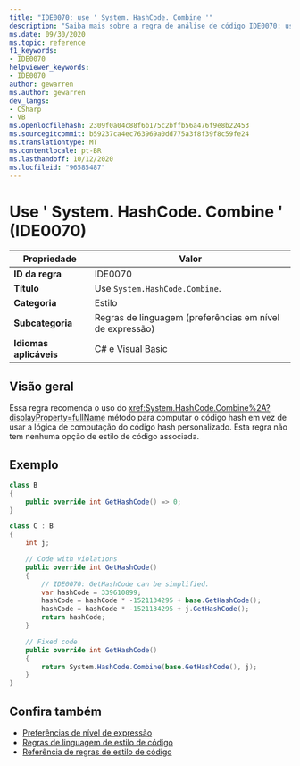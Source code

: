 ```yaml
---
title: "IDE0070: use ' System. HashCode. Combine '"
description: "Saiba mais sobre a regra de análise de código IDE0070: use ' System. HashCode. Combine '"
ms.date: 09/30/2020
ms.topic: reference
f1_keywords:
- IDE0070
helpviewer_keywords:
- IDE0070
author: gewarren
ms.author: gewarren
dev_langs:
- CSharp
- VB
ms.openlocfilehash: 2309f0a04c88f6b175c2bffb56a476f9e8b22453
ms.sourcegitcommit: b59237ca4ec763969a0dd775a3f8f39f8c59fe24
ms.translationtype: MT
ms.contentlocale: pt-BR
ms.lasthandoff: 10/12/2020
ms.locfileid: "96585487"
---
```

# <a name="use-systemhashcodecombine-ide0070"></a>Use ' System. HashCode. Combine ' (IDE0070)

|Propriedade|Valor|
|-|-|
| **ID da regra** | IDE0070 |
| **Título** | Use `System.HashCode.Combine`. |
| **Categoria** | Estilo |
| **Subcategoria** | Regras de linguagem (preferências em nível de expressão) |
| **Idiomas aplicáveis** | C# e Visual Basic |

## <a name="overview"></a>Visão geral

Essa regra recomenda o uso do <xref:System.HashCode.Combine%2A?displayProperty=fullName> método para computar o código hash em vez de usar a lógica de computação do código hash personalizado. Esta regra não tem nenhuma opção de estilo de código associada.

## <a name="example"></a>Exemplo

```csharp
class B
{
    public override int GetHashCode() => 0;
}

class C : B
{
    int j;

    // Code with violations
    public override int GetHashCode()
    {
        // IDE0070: GetHashCode can be simplified.
        var hashCode = 339610899;
        hashCode = hashCode * -1521134295 + base.GetHashCode();
        hashCode = hashCode * -1521134295 + j.GetHashCode();
        return hashCode;
    }

    // Fixed code
    public override int GetHashCode()
    {
        return System.HashCode.Combine(base.GetHashCode(), j);
    }
}
```

## <a name="see-also"></a>Confira também

- [Preferências de nível de expressão](expression-level-preferences.md)
- [Regras de linguagem de estilo de código](language-rules.md)
- [Referência de regras de estilo de código](index.md)
